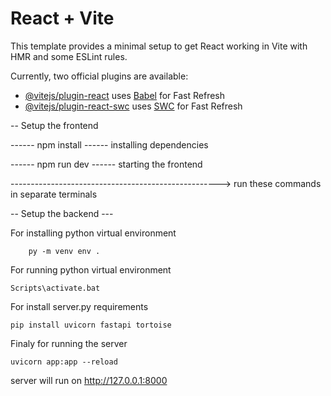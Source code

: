 # React + Vite

This template provides a minimal setup to get React working in Vite with HMR and some ESLint rules.

Currently, two official plugins are available:

- [@vitejs/plugin-react](https://github.com/vitejs/vite-plugin-react/blob/main/packages/plugin-react/README.md) uses [Babel](https://babeljs.io/) for Fast Refresh
- [@vitejs/plugin-react-swc](https://github.com/vitejs/vite-plugin-react-swc) uses [SWC](https://swc.rs/) for Fast Refresh


-- Setup the frontend

------  npm install ------  installing dependencies

------ npm run dev ------   starting the frontend




----------------------------------------------------> run these commands in separate terminals



-- Setup the backend ---

For installing python virtual environment 

        py -m venv env .

For running python virtual environment

    Scripts\activate.bat

For install server.py requirements 

    pip install uvicorn fastapi tortoise

Finaly for running the server 

    uvicorn app:app --reload 

server will run on     http://127.0.0.1:8000